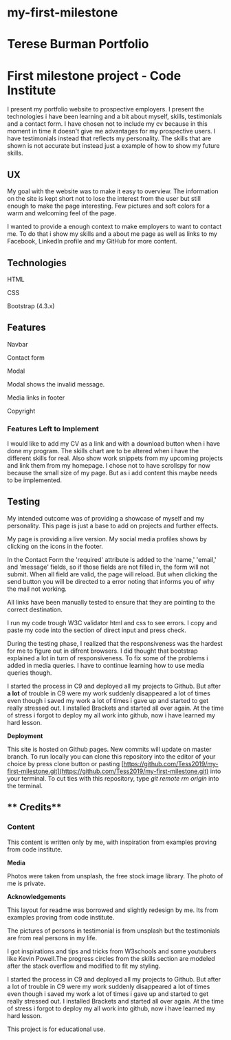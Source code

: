 # my-first-milestone
# **Terese Burman Portfolio**

# First milestone project - Code Institute

I present my portfolio website to prospective employers. I present the technologies i have been learning and a bit about myself, skills, testimonials and a contact form. I have chosen not to include my cv because in this moment in time it doesn't give me advantages for my prospective users. I have testimonials instead that reflects my personality. The skills that are shown is not accurate but instead just a example of how to show my future skills.


## **UX**

My goal with the website was to make it easy to overview. The information on the site is kept short not to lose the interest from the user but still enough to make the page interesting. Few pictures and soft colors for a warm and welcoming feel of the page.

I wanted to provide a enough context to make employers to want to contact me. To do that i show my skills and a about me page as well as links to my Facebook, LinkedIn profile and my GitHub for more content.

 

## **Technologies**

HTML

CSS

Bootstrap (4.3.x)

## **Features**

Navbar

Contact form

Modal

Modal shows the invalid message.

Media links in footer

Copyright

### **Features Left to Implement**

I would  like to add my CV as a link and with a download button when i have done my program. The skills chart are to be altered when i have the different skills for real. Also show work snippets from my upcoming projects and link them from my homepage. I chose not to have scrollspy for now because the small size of my page. But as i add content this maybe needs to be implemented.

## **Testing**

My intended outcome was of providing a showcase of myself and my personality. This page is just a base to add on projects and further effects.

My page is providing a live version. My social media profiles shows by clicking on the icons in the footer.

In the Contact Form the 'required' attribute is added to the 'name,' 'email,' and 'message' fields, so if those fields are not filled in, the form will not submit. When all field are valid, the page will reload. But when clicking the send button you will be directed to a error noting that informs you of why the mail not working.

All links have been manually tested to ensure that they are pointing to the correct destination.

I run my code trough W3C validator html and css to see errors. I copy and paste my code into the section of direct input and press check.

During the testing phase, I realized that the responsiveness was the hardest for me to figure out in difrent browsers. I did thought that bootstrap explained a lot in turn of responsiveness. To fix some of the problems i added in media queries. I have to continue learning how to use media queries though.

I started the process in C9 and deployed all my projects to Github. But after **a lot** of trouble in C9 were my work suddenly disappeared a lot of times even though i saved my work a lot of times i gave up and started to get really stressed out. I installed Brackets and started all over again. At the time of stress i forgot to deploy my all work into github, now i have learned my hard lesson.  



**Deployment**

This site is hosted on Github pages. New commits will update on master branch. To run locally you can clone this repository into the editor of your choice by press clone button or pasting [https://github.com/Tess2019/my-first-milestone.git](https://github.com/Tess2019/my-first-milestone.git) into your terminal. To cut ties with this repository, type *git remote rm origin* into the terminal.

## **					Credits**

### **Content**

This content is written only by me, with inspiration from examples proving from code institute.

  **Media**

Photos were taken from unsplash, the free stock image library. The photo of me is private.

**Acknowledgements**

This layout for readme was borrowed and slightly redesign by me. Its from examples proving from code institute.

The pictures of persons in testimonial is from unsplash but the testimonials are from real persons in my life.

I got inspirations and tips and tricks from W3schools and some youtubers like Kevin Powell.The progress circles from the skills section are modeled after the stack overflow and modified to fit my styling.

I started the process in C9 and deployed all my projects to Github. But after a lot of trouble in C9 were my work suddenly disappeared a lot of times even though i saved my work a lot of times i gave up and started to get really stressed out. I installed Brackets and started all over again. At the time of stress i forgot to deploy my all work into github, now i have learned my hard lesson.  

This project is for educational use.

